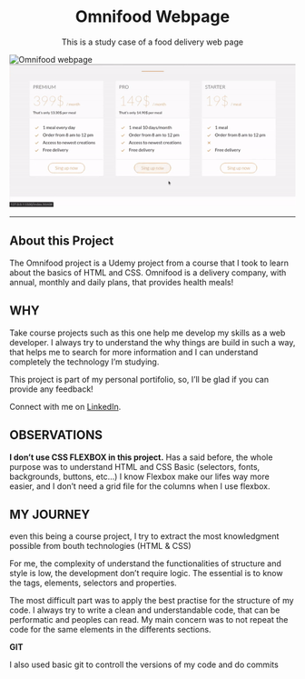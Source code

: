 <h1 align="center">
Omnifood Webpage
</h1>

<p align="center">This is a study case of a food delivery web page</p>


[//]: # 
  ![Omnifood webpage](Demo/1.gif)
  ![Omnifood webpage](Demo/2.gif)


<hr />

## About this Project
[//]: #
<p>The Omnifood project is a Udemy project from a course that I took to learn about the basics of HTML and CSS. Omnifood is a delivery company, with annual, monthly and daily plans, that provides health meals!</p>

## WHY
[//]: #
Take course projects such as this one help me develop my skills as a web developer. I always try to understand the why things are build in such a way, that helps me to search for more information and I can understand completely the technology I’m studying.

This project is part of my personal portifolio, so, I’ll be glad if you can provide any feedback! 

Connect with me on [LinkedIn](https://www.linkedin.com/in/matheus-almeida-9989b9177/). 

## OBSERVATIONS
[//]: #
**I don’t use CSS FLEXBOX in this project.**
Has a said before, the whole purpose was to understand HTML and CSS Basic (selectors, fonts, backgrounds, buttons, etc…)
I know Flexbox make our lifes way more easier, and I don’t need a grid file for the columns when I use flexbox.


## MY JOURNEY
[//]: #
even this being a course project, I try to extract the most knowledgment possible from bouth technologies (HTML & CSS) 

For me, the complexity of understand the functionalities of structure and style is low, the development don’t require logic. The essential is to know the tags, elements, selectors and properties.

The most difficult part was to apply the best practise for the structure of my code. I always try to write a clean and understandable code, that can be performatic and peoples can read. My main concern was to not repeat the code for the same elements in the differents sections. 

**GIT**

I also used basic git to controll the versions of my code and do commits  


